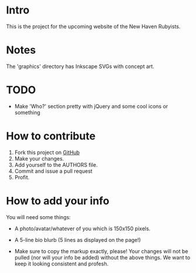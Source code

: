 # Intro

This is the project for the upcoming website of the New Haven
Rubyists.

# Notes
The 'graphics' directory has Inkscape SVGs with concept art.

# TODO
* Make 'Who?' section pretty with jQuery and some cool icons or something

# How to contribute
1. Fork this project on [GitHub](http://github.com/yonkeltron/NHV-Ruby-site)
2. Make your changes.
3. Add yourself to the AUTHORS file.
4. Commit and issue a pull request
5. Profit.

# How to add your info

You will need some things:

* A photo/avatar/whatever of you which is 150x150 pixels.

* A 5-line bio blurb (5 lines as displayed on the page!)

* Make sure to copy the markup exactly, please! Your changes will not
  be pulled (nor will your info be added) without the above things. We
  want to keep it looking consistent and profesh.